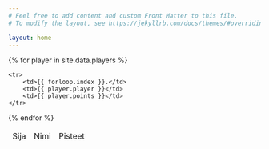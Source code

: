 ```yaml
---
# Feel free to add content and custom Front Matter to this file.
# To modify the layout, see https://jekyllrb.com/docs/themes/#overriding-theme-defaults

layout: home
---
```


<table>
<thead>
    <td>Sija</td>
    <td>Nimi</td>
    <td>Pisteet</td>
</thead>
{% for player in site.data.players %}

    <tr>
        <td>{{ forloop.index }}.</td>
        <td>{{ player.player }}</td>
        <td>{{ player.points }}</td>
    </tr>

{% endfor %}
</table>